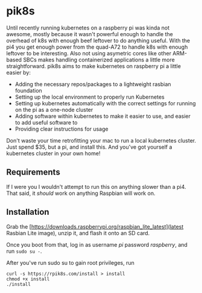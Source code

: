 # pik8s
Until recently running kubernetes on a raspberry pi was kinda not awesome, mostly because it wasn't powerful enough to handle the overhead of k8s with enough beef leftover to do anything useful. With the pi4 you get enough power from the quad-A72 to handle k8s with enough leftover to be interesting. Also not using asymetric cores like other ARM-based SBCs makes handling containerized applications a little more straightforward. pik8s aims to make kubernetes on raspberry pi a little easier by:
- Adding the necessary repos/packages to a lightweight rasbian foundation
- Setting up the local environment to properly run Kubernetes
- Setting up kubernetes automatically with the correct settings for running on the pi as a one-node cluster
- Adding software within kubernetes to make it easier to use, and easier to add useful software to
- Providing clear instructions for usage

Don't waste your time retrofitting your mac to run a local kubernetes cluster. Just spend $35, but a pi, and install this. And you've got yourself a kubernetes cluster in your own home!

## Requirements
If I were you I wouldn't attempt to run this on anything slower than a pi4. That said, it _should_ work on anything Raspbian will work on.

## Installation
Grab the [https://downloads.raspberrypi.org/raspbian_lite_latest](latest Rasbian Lite image), unzip it, and flash it onto an SD card. 

Once you boot from that, log in as username *pi* password *raspberry*, and run `sudo su -`.

After you've run sudo su to gain root privileges, run
```
curl -s https://rpik8s.com/install > install
chmod +x install
./install
```
